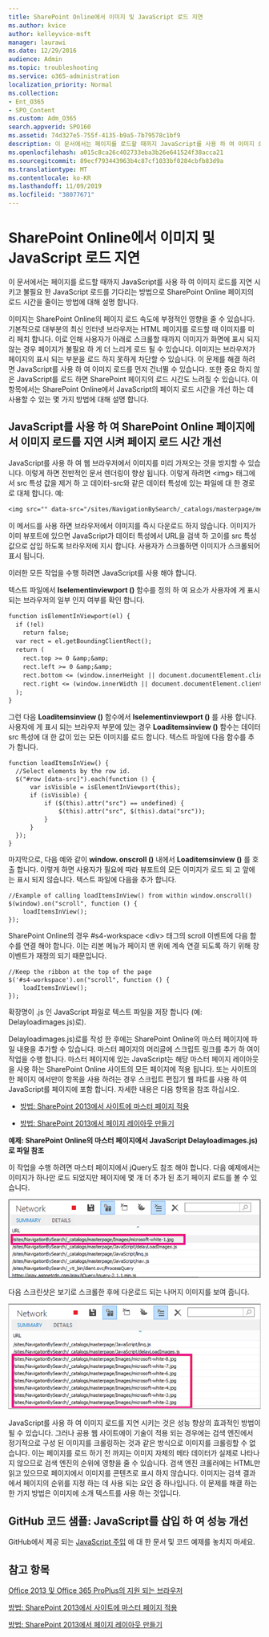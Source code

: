 ```yaml
---
title: SharePoint Online에서 이미지 및 JavaScript 로드 지연
ms.author: kvice
author: kelleyvice-msft
manager: laurawi
ms.date: 12/29/2016
audience: Admin
ms.topic: troubleshooting
ms.service: o365-administration
localization_priority: Normal
ms.collection:
- Ent_O365
- SPO_Content
ms.custom: Adm_O365
search.appverid: SPO160
ms.assetid: 74d327e5-755f-4135-b9a5-7b79578c1bf9
description: 이 문서에서는 페이지를 로드할 때까지 JavaScript를 사용 하 여 이미지 로드를 지연 시키고 불필요 한 JavaScript 로드를 기다리는 방법으로 SharePoint Online 페이지의 로드 시간을 줄이는 방법에 대해 설명 합니다.
ms.openlocfilehash: a015c8ca26c402733eba3b26e641524f38acca21
ms.sourcegitcommit: 89ecf793443963b4c87cf1033bf0284cbfb83d9a
ms.translationtype: MT
ms.contentlocale: ko-KR
ms.lasthandoff: 11/09/2019
ms.locfileid: "38077671"
---
```

# <a name="delay-loading-images-and-javascript-in-sharepoint-online"></a>SharePoint Online에서 이미지 및 JavaScript 로드 지연

이 문서에서는 페이지를 로드할 때까지 JavaScript를 사용 하 여 이미지 로드를 지연 시키고 불필요 한 JavaScript 로드를 기다리는 방법으로 SharePoint Online 페이지의 로드 시간을 줄이는 방법에 대해 설명 합니다.
  
이미지는 SharePoint Online의 페이지 로드 속도에 부정적인 영향을 줄 수 있습니다. 기본적으로 대부분의 최신 인터넷 브라우저는 HTML 페이지를 로드할 때 이미지를 미리 페치 합니다. 이로 인해 사용자가 아래로 스크롤할 때까지 이미지가 화면에 표시 되지 않는 경우 페이지가 불필요 하 게 더 느리게 로드 될 수 있습니다. 이미지는 브라우저가 페이지의 표시 되는 부분을 로드 하지 못하게 차단할 수 있습니다. 이 문제를 해결 하려면 JavaScript를 사용 하 여 이미지 로드를 먼저 건너뛸 수 있습니다. 또한 중요 하지 않은 JavaScript를 로드 하면 SharePoint 페이지의 로드 시간도 느려질 수 있습니다. 이 항목에서는 SharePoint Online에서 JavaScript의 페이지 로드 시간을 개선 하는 데 사용할 수 있는 몇 가지 방법에 대해 설명 합니다.
  
## <a name="improve-page-load-times-by-delaying-image-loading-in-sharepoint-online-pages-by-using-javascript"></a>JavaScript를 사용 하 여 SharePoint Online 페이지에서 이미지 로드를 지연 시켜 페이지 로드 시간 개선

JavaScript를 사용 하 여 웹 브라우저에서 이미지를 미리 가져오는 것을 방지할 수 있습니다. 이렇게 하면 전반적인 문서 렌더링이 향상 됩니다. 이렇게 하려면 \<img\> 태그에서 src 특성 값을 제거 하 고 데이터-src와 같은 데이터 특성에 있는 파일에 대 한 경로로 대체 합니다. 예:
  
```txt
<img src="" data-src="/sites/NavigationBySearch/_catalogs/masterpage/media/microsoft-white-8.jpg" />
```

이 메서드를 사용 하면 브라우저에서 이미지를 즉시 다운로드 하지 않습니다. 이미지가 이미 뷰포트에 있으면 JavaScript가 데이터 특성에서 URL을 검색 하 고이를 src 특성 값으로 삽입 하도록 브라우저에 지시 합니다. 사용자가 스크롤하면 이미지가 스크롤되어 표시 됩니다.
  
이러한 모든 작업을 수행 하려면 JavaScript를 사용 해야 합니다.
  
텍스트 파일에서 **Iselementinviewport ()** 함수를 정의 하 여 요소가 사용자에 게 표시 되는 브라우저의 일부 인지 여부를 확인 합니다. 
  
```txt
function isElementInViewport(el) {
  if (!el)
    return false;
  var rect = el.getBoundingClientRect();
  return (
    rect.top >= 0 &amp;&amp;
    rect.left >= 0 &amp;&amp;
    rect.bottom <= (window.innerHeight || document.documentElement.clientHeight) &amp;&amp;
    rect.right <= (window.innerWidth || document.documentElement.clientWidth) 
  );
}
```

그런 다음 **Loaditemsinview ()** 함수에서 **Iselementinviewport ()** 를 사용 합니다. 사용자에 게 표시 되는 브라우저 부분에 있는 경우 **Loaditemsinview ()** 함수는 데이터 src 특성에 대 한 값이 있는 모든 이미지를 로드 합니다. 텍스트 파일에 다음 함수를 추가 합니다. 
  
```
function loadItemsInView() {
  //Select elements by the row id.
  $("#row [data-src]").each(function () {
      var isVisible = isElementInViewport(this);
      if (isVisible) {
          if ($(this).attr("src") == undefined) {
              $(this).attr("src", $(this).data("src"));
          }
      }
  });
}
```

마지막으로, 다음 예와 같이 **window. onscroll ()** 내에서 **Loaditemsinview ()** 를 호출 합니다. 이렇게 하면 사용자가 필요에 따라 뷰포트의 모든 이미지가 로드 되 고 앞에는 표시 되지 않습니다. 텍스트 파일에 다음을 추가 합니다. 
  
```
//Example of calling loadItemsInView() from within window.onscroll()
$(window).on("scroll", function () {
    loadItemsInView();
});

```

SharePoint Online의 경우 #s4-workspace \<div\> 태그의 scroll 이벤트에 다음 함수를 연결 해야 합니다. 이는 리본 메뉴가 페이지 맨 위에 계속 연결 되도록 하기 위해 창 이벤트가 재정의 되기 때문입니다.
  
```
//Keep the ribbon at the top of the page
$('#s4-workspace').on("scroll", function () {
    loadItemsInView();
});
```

확장명이 .js 인 JavaScript 파일로 텍스트 파일을 저장 합니다 (예: Delayloadimages.js)로).
  
Delayloadimages.js)로를 작성 한 후에는 SharePoint Online의 마스터 페이지에 파일 내용을 추가할 수 있습니다. 마스터 페이지의 머리글에 스크립트 링크를 추가 하 여이 작업을 수행 합니다. 마스터 페이지에 있는 JavaScript는 해당 마스터 페이지 레이아웃을 사용 하는 SharePoint Online 사이트의 모든 페이지에 적용 됩니다. 또는 사이트의 한 페이지 에서만이 항목을 사용 하려는 경우 스크립트 편집기 웹 파트를 사용 하 여 JavaScript를 페이지에 포함 합니다. 자세한 내용은 다음 항목을 참조 하십시오.
  
- [방법: SharePoint 2013에서 사이트에 마스터 페이지 적용](https://go.microsoft.com/fwlink/p/?LinkId=525627)
    
- [방법: SharePoint 2013에서 페이지 레이아웃 만들기](https://go.microsoft.com/fwlink/p/?LinkId=525628)
    
 **예제: SharePoint Online의 마스터 페이지에서 JavaScript Delayloadimages.js)로 파일 참조**
  
이 작업을 수행 하려면 마스터 페이지에서 jQuery도 참조 해야 합니다. 다음 예제에서는 이미지가 하나만 로드 되었지만 페이지에 몇 개 더 추가 된 초기 페이지 로드를 볼 수 있습니다.
  
![페이지에 로드된 하나의 이미지를 보여 주는 스크린샷](media/3d177ddb-67e5-43a7-b327-c9f9566ca937.png)
  
다음 스크린샷은 보기로 스크롤한 후에 다운로드 되는 나머지 이미지를 보여 줍니다.
  
![페이지에 로드된 여러 페이지를 보여 주는 스크린샷](media/95eb2b14-f6a1-4eac-a5cb-96097e49514c.png)
  
JavaScript를 사용 하 여 이미지 로드를 지연 시키는 것은 성능 향상의 효과적인 방법이 될 수 있습니다. 그러나 공용 웹 사이트에이 기술이 적용 되는 경우에는 검색 엔진에서 정기적으로 구성 된 이미지를 크롤링하는 것과 같은 방식으로 이미지를 크롤링할 수 없습니다. 이는 페이지를 로드 하기 전 까지는 이미지 자체의 메타 데이터가 실제로 나타나지 않으므로 검색 엔진의 순위에 영향을 줄 수 있습니다. 검색 엔진 크롤러에는 HTML만 읽고 있으므로 페이지에서 이미지를 콘텐츠로 표시 하지 않습니다. 이미지는 검색 결과에서 페이지의 순위를 지정 하는 데 사용 되는 요인 중 하나입니다. 이 문제를 해결 하는 한 가지 방법은 이미지에 소개 텍스트를 사용 하는 것입니다.
  
## <a name="github-code-sample-injecting-javascript-to-improve-performance"></a>GitHub 코드 샘플: JavaScript를 삽입 하 여 성능 개선

GitHub에서 제공 되는 [JavaScript 주입](https://go.microsoft.com/fwlink/p/?LinkId=524759) 에 대 한 문서 및 코드 예제를 놓치지 마세요. 
  
## <a name="see-also"></a>참고 항목

[Office 2013 및 Office 365 ProPlus의 지원 되는 브라우저](https://support.office.com/article/57342811-0dc4-4316-b773-20082ced8a82)
  
[방법: SharePoint 2013에서 사이트에 마스터 페이지 적용](https://go.microsoft.com/fwlink/p/?LinkId=525627)
  
[방법: SharePoint 2013에서 페이지 레이아웃 만들기](https://go.microsoft.com/fwlink/p/?LinkId=525628)

